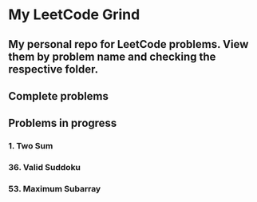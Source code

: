 # My LeetCode Grind

## My personal repo for LeetCode problems. View them by problem name and checking the respective folder.

## Complete problems

## Problems in progress
### 1. Two Sum
### 36. Valid Suddoku
### 53. Maximum Subarray